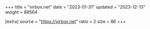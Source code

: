 +++
title = "virbox.net"
date = "2023-01-31"
updated = "2023-12-13"
weight = 88564

[extra]
source = "https://virbox.net"
ratio = 2
size = 86
+++
